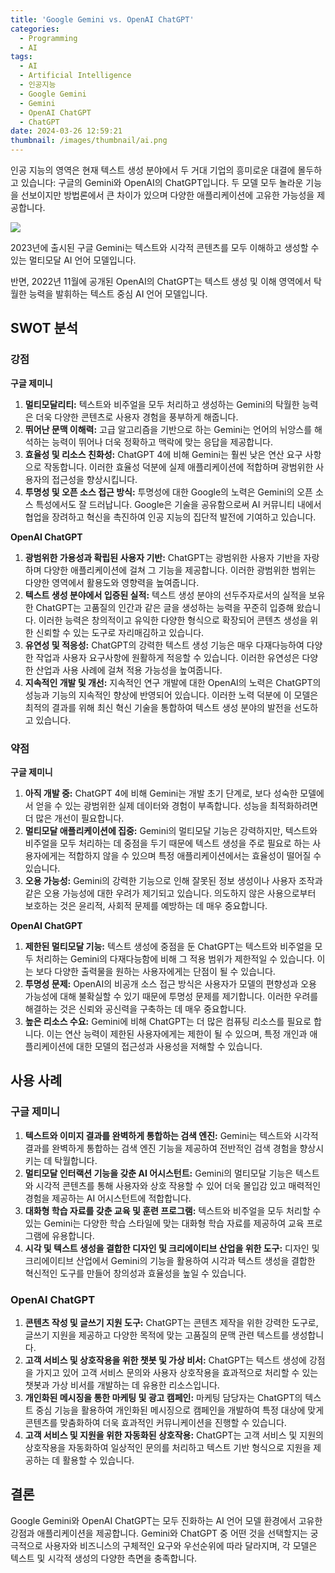 ```yaml
---
title: 'Google Gemini vs. OpenAI ChatGPT'
categories:
  - Programming
  - AI
tags:
  - AI
  - Artificial Intelligence
  - 인공지능
  - Google Gemini
  - Gemini
  - OpenAI ChatGPT
  - ChatGPT
date: 2024-03-26 12:59:21
thumbnail: /images/thumbnail/ai.png
---
```


인공 지능의 영역은 현재 텍스트 생성 분야에서 두 거대 기업의 흥미로운 대결에 몰두하고 있습니다: 구글의 Gemini와 OpenAI의 ChatGPT입니다. 두 모델 모두 놀라운 기능을 선보이지만 방법론에서 큰 차이가 있으며 다양한 애플리케이션에 고유한 가능성을 제공합니다.

![](/images/header/ai-23.png)

2023년에 출시된 구글 Gemini는 텍스트와 시각적 콘텐츠를 모두 이해하고 생성할 수 있는 멀티모달 AI 언어 모델입니다.

반면, 2022년 11월에 공개된 OpenAI의 ChatGPT는 텍스트 생성 및 이해 영역에서 탁월한 능력을 발휘하는 텍스트 중심 AI 언어 모델입니다.

## SWOT 분석

### 강점

**구글 제미니**

1. **멀티모달리티:** 텍스트와 비주얼을 모두 처리하고 생성하는 Gemini의 탁월한 능력은 더욱 다양한 콘텐츠로 사용자 경험을 풍부하게 해줍니다.
   <br/>
2. **뛰어난 문맥 이해력:** 고급 알고리즘을 기반으로 하는 Gemini는 언어의 뉘앙스를 해석하는 능력이 뛰어나 더욱 정확하고 맥락에 맞는 응답을 제공합니다.
   <br/>
3. **효율성 및 리소스 친화성:** ChatGPT 4에 비해 Gemini는 훨씬 낮은 연산 요구 사항으로 작동합니다. 이러한 효율성 덕분에 실제 애플리케이션에 적합하며 광범위한 사용자의 접근성을 향상시킵니다.
   <br/>
4. **투명성 및 오픈 소스 접근 방식:** 투명성에 대한 Google의 노력은 Gemini의 오픈 소스 특성에서도 잘 드러납니다. Google은 기술을 공유함으로써 AI 커뮤니티 내에서 협업을 장려하고 혁신을 촉진하여 인공 지능의 집단적 발전에 기여하고 있습니다.

**OpenAI ChatGPT**

1. **광범위한 가용성과 확립된 사용자 기반:** ChatGPT는 광범위한 사용자 기반을 자랑하며 다양한 애플리케이션에 걸쳐 그 기능을 제공합니다. 이러한 광범위한 범위는 다양한 영역에서 활용도와 영향력을 높여줍니다.
   <br/>
2. **텍스트 생성 분야에서 입증된 실적:** 텍스트 생성 분야의 선두주자로서의 실적을 보유한 ChatGPT는 고품질의 인간과 같은 글을 생성하는 능력을 꾸준히 입증해 왔습니다. 이러한 능력은 창의적이고 유익한 다양한 형식으로 확장되어 콘텐츠 생성을 위한 신뢰할 수 있는 도구로 자리매김하고 있습니다.
   <br/>
3. **유연성 및 적응성:** ChatGPT의 강력한 텍스트 생성 기능은 매우 다재다능하여 다양한 작업과 사용자 요구사항에 원활하게 적응할 수 있습니다. 이러한 유연성은 다양한 산업과 사용 사례에 걸쳐 적용 가능성을 높여줍니다.
   <br/>
4. **지속적인 개발 및 개선:** 지속적인 연구 개발에 대한 OpenAI의 노력은 ChatGPT의 성능과 기능의 지속적인 향상에 반영되어 있습니다. 이러한 노력 덕분에 이 모델은 최적의 결과를 위해 최신 혁신 기술을 통합하여 텍스트 생성 분야의 발전을 선도하고 있습니다.

### 약점

**구글 제미니**

1. **아직 개발 중:** ChatGPT 4에 비해 Gemini는 개발 초기 단계로, 보다 성숙한 모델에서 얻을 수 있는 광범위한 실제 데이터와 경험이 부족합니다. 성능을 최적화하려면 더 많은 개선이 필요합니다.
   <br/>
2. **멀티모달 애플리케이션에 집중:** Gemini의 멀티모달 기능은 강력하지만, 텍스트와 비주얼을 모두 처리하는 데 중점을 두기 때문에 텍스트 생성을 주로 필요로 하는 사용자에게는 적합하지 않을 수 있으며 특정 애플리케이션에서는 효율성이 떨어질 수 있습니다.
   <br/>
3. **오용 가능성:** Gemini의 강력한 기능으로 인해 잘못된 정보 생성이나 사용자 조작과 같은 오용 가능성에 대한 우려가 제기되고 있습니다. 의도하지 않은 사용으로부터 보호하는 것은 윤리적, 사회적 문제를 예방하는 데 매우 중요합니다.

**OpenAI ChatGPT**

1. **제한된 멀티모달 기능:** 텍스트 생성에 중점을 둔 ChatGPT는 텍스트와 비주얼을 모두 처리하는 Gemini의 다재다능함에 비해 그 적용 범위가 제한적일 수 있습니다. 이는 보다 다양한 출력물을 원하는 사용자에게는 단점이 될 수 있습니다.
   <br/>
2. **투명성 문제:** OpenAI의 비공개 소스 접근 방식은 사용자가 모델의 편향성과 오용 가능성에 대해 불확실할 수 있기 때문에 투명성 문제를 제기합니다. 이러한 우려를 해결하는 것은 신뢰와 공신력을 구축하는 데 매우 중요합니다.
   <br/>
3. **높은 리소스 수요:** Gemini에 비해 ChatGPT는 더 많은 컴퓨팅 리소스를 필요로 합니다. 이는 연산 능력이 제한된 사용자에게는 제한이 될 수 있으며, 특정 개인과 애플리케이션에 대한 모델의 접근성과 사용성을 저해할 수 있습니다.

## 사용 사례

### 구글 제미니

1. **텍스트와 이미지 결과를 완벽하게 통합하는 검색 엔진:** Gemini는 텍스트와 시각적 결과를 완벽하게 통합하는 검색 엔진 기능을 제공하여 전반적인 검색 경험을 향상시키는 데 탁월합니다.
   <br/>
2. **멀티모달 인터랙션 기능을 갖춘 AI 어시스턴트:** Gemini의 멀티모달 기능은 텍스트와 시각적 콘텐츠를 통해 사용자와 상호 작용할 수 있어 더욱 몰입감 있고 매력적인 경험을 제공하는 AI 어시스턴트에 적합합니다.
   <br/>
3. **대화형 학습 자료를 갖춘 교육 및 훈련 프로그램:** 텍스트와 비주얼을 모두 처리할 수 있는 Gemini는 다양한 학습 스타일에 맞는 대화형 학습 자료를 제공하여 교육 프로그램에 유용합니다.
   <br/>
4. **시각 및 텍스트 생성을 결합한 디자인 및 크리에이티브 산업을 위한 도구:** 디자인 및 크리에이티브 산업에서 Gemini의 기능을 활용하여 시각과 텍스트 생성을 결합한 혁신적인 도구를 만들어 창의성과 효율성을 높일 수 있습니다.

### OpenAI ChatGPT

1. **콘텐츠 작성 및 글쓰기 지원 도구:** ChatGPT는 콘텐츠 제작을 위한 강력한 도구로, 글쓰기 지원을 제공하고 다양한 목적에 맞는 고품질의 문맥 관련 텍스트를 생성합니다.
   <br/>
2. **고객 서비스 및 상호작용을 위한 챗봇 및 가상 비서:** ChatGPT는 텍스트 생성에 강점을 가지고 있어 고객 서비스 문의와 사용자 상호작용을 효과적으로 처리할 수 있는 챗봇과 가상 비서를 개발하는 데 유용한 리소스입니다.
   <br/>
3. **개인화된 메시징을 통한 마케팅 및 광고 캠페인:** 마케팅 담당자는 ChatGPT의 텍스트 중심 기능을 활용하여 개인화된 메시징으로 캠페인을 개발하여 특정 대상에 맞게 콘텐츠를 맞춤화하여 더욱 효과적인 커뮤니케이션을 진행할 수 있습니다.
   <br/>
4. **고객 서비스 및 지원을 위한 자동화된 상호작용:** ChatGPT는 고객 서비스 및 지원의 상호작용을 자동화하여 일상적인 문의를 처리하고 텍스트 기반 형식으로 지원을 제공하는 데 활용할 수 있습니다.

## 결론

Google Gemini와 OpenAI ChatGPT는 모두 진화하는 AI 언어 모델 환경에서 고유한 강점과 애플리케이션을 제공합니다. Gemini와 ChatGPT 중 어떤 것을 선택할지는 궁극적으로 사용자와 비즈니스의 구체적인 요구와 우선순위에 따라 달라지며, 각 모델은 텍스트 및 시각적 생성의 다양한 측면을 충족합니다.
